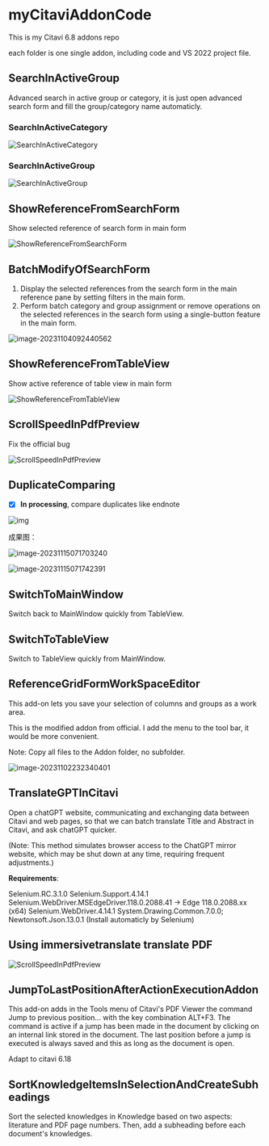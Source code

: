 # myCitaviAddonCode
 This is my Citavi 6.8 addons repo

each folder is one single addon, including code and VS 2022 project file.



## SearchInActiveGroup

Advanced search in active group or category, it is just open advanced search form and fill the group/category name automaticly.

### SearchInActiveCategory

![SearchInActiveCategory](vx_images/SearchInActiveCategory.gif)

### SearchInActiveGroup

![SearchInActiveGroup](vx_images/SearchInActiveGroup.gif)

## ShowReferenceFromSearchForm

Show selected reference of search form in main form

![ShowReferenceFromSearchForm](vx_images/ShowReferenceFromSearchForm.gif)

## BatchModifyOfSearchForm

1. Display the selected references from the search form in the main reference pane by setting filters in the main form.
2. Perform batch category and group assignment or remove operations on the selected references in the search form using a single-button feature in the main form.

![image-20231104092440562](vx_images/image-20231104092440562.png)

## ShowReferenceFromTableView

Show active reference of table view in main form

![ShowReferenceFromTableView](vx_images/ShowReferenceFromTableView.gif)



## ScrollSpeedInPdfPreview

Fix the official bug

![ScrollSpeedInPdfPreview](vx_images/ScrollSpeedInPdfPreview.gif)

## DuplicateComparing

- [x] **In processing**, compare duplicates like endnote



![img](vx_images/v2-54b25fe6df839ec8904d0261459347f6_r.jpg)

成果图：

![image-20231115071703240](vx_images/image-20231115071703240.png)

![image-20231115071742391](vx_images/image-20231115071742391.png)

## SwitchToMainWindow

Switch back to MainWindow quickly from TableView.

## SwitchToTableView

Switch to TableView quickly from MainWindow.

## ReferenceGridFormWorkSpaceEditor

This add-on lets you save your selection of columns and groups as a work area.

This is the modified addon from official. I add the menu to the tool bar, it would be more convenient. 

Note: Copy all files to the Addon folder, no subfolder.

![image-20231102232340401](vx_images/image-20231102232340401.png) 

## TranslateGPTInCitavi

Open a chatGPT website, communicating and exchanging data between Citavi and web pages, so that we can batch translate Title and Abstract in Citavi, and ask chatGPT quicker. 

(Note: This method simulates browser access to the ChatGPT mirror website, which may be shut down at any time, requiring frequent adjustments.)

**Requirements**: 

Selenium.RC.3.1.0
Selenium.Support.4.14.1
Selenium.WebDriver.MSEdgeDriver.118.0.2088.41 -> Edge 118.0.2088.xx (x64)
Selenium.WebDriver.4.14.1
System.Drawing.Common.7.0.0; Newtonsoft.Json.13.0.1 (Install automaticly by Selenium)

## Using immersivetranslate translate PDF

![ScrollSpeedInPdfPreview](vx_images/ScrollSpeedInPdfPreview-1700828658584-1.gif)


## JumpToLastPositionAfterActionExecutionAddon

This add-on adds in the Tools menu of Citavi's PDF Viewer the command Jump to previous position... with the key combination ALT+F3. The command is active if a jump has been made in the document by clicking on an internal link stored in the document. The last position before a jump is executed is always saved and this as long as the document is open.

Adapt to citavi 6.18

## SortKnowledgeItemsInSelectionAndCreateSubheadings
Sort the selected knowledges in Knowledge based on two aspects: literature and PDF page numbers. Then, add a subheading before each document's knowledges.
